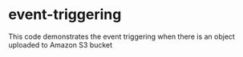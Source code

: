 # event-triggering
This code demonstrates the event triggering when there is an object uploaded to Amazon S3 bucket
